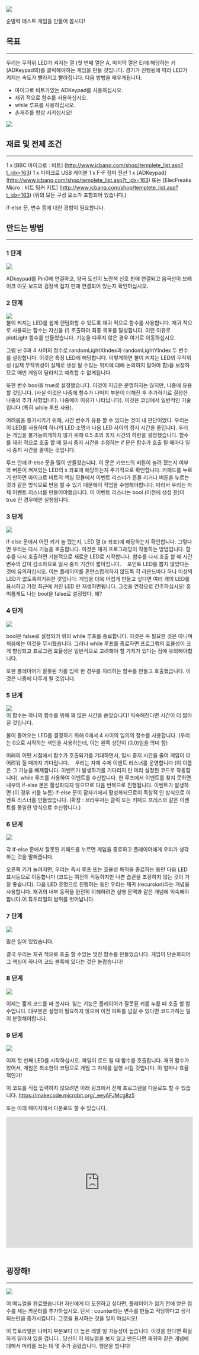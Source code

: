![](https://i.imgur.com/6MlU9At.jpg)

순발력 테스트 게임을 만들어 봅시다!


## 목표
---

우리는 무작위 LED가 켜지는 열 (첫 번째 열은 A, 마지막 열은 E)에 해당하는 키 (ADKeypad의)를 클릭해야하는 게임을 만들 것입니다. 경기가 진행됨에 따라 LED가 켜지는 속도가 빨라지고 빨라집니다. 다음 방법을 배우게됩니다.

- 마이크로 비트가있는 ADKeypad를 사용하십시오.
- 재귀 적으로 함수를 사용하십시오.
- while 루프를 사용하십시오.
- 손재주를 향상 시키십시오!

![](https://i.imgur.com/pPKW0KA.jpg)  

## 재료 및 전제 조건
---

1 x [BBC 마이크로 : 비트] (http://www.icbanq.com/shop/templete_list.asp?t_idx=163)
1 x 마이크로 USB 케이블
1 x F-F 점퍼 전선
1 x [ADKeypad] (http://www.icbanq.com/shop/templete_list.asp?t_idx=163)
또는
[ElecFreaks Micro : 비트 팅커 키트] (http://www.icbanq.com/shop/templete_list.asp?t_idx=163) (위의 모든 구성 요소가 포함되어 있습니다.)

if-else 문, 변수 등에 대한 경험이 필요합니다.


## 만드는 방법
---

### 1 단계

![](https://i.imgur.com/36IKWCb.jpg)  

ADkeypad를 Pin0에 연결하고, 양극 도선이 노란색 신호 핀에 연결되고 음극선이 브레이크 아웃 보드의 검정색 접지 핀에 연결되어 있는지 확인하십시오.

### 2 단계

![](https://i.imgur.com/ZElg0dw.png)  
불이 켜지는 LED를 쉽게 랜덤화할 수 있도록 재귀 적으로 함수를 사용합니다. 재귀 적으로 사용되는 함수는 자신을 (!) 호출하여 최종 목표를 달성합니다. 이런 이유로 plotLight 함수를 만들었습니다. 기능을 다루지 않은 경우 여기로 이동하십시오.

그럼 난 0과 4 사이의 정수로 randomLightXIndex과 randomLightYIndex 두 변수를 설정합니다. 이것은 특정 LED에 해당합니다. 이렇게하면 불이 켜지는 LED의 무작위성 (실제 무작위성이 실제로 생성 될 수있는 위치에 대해 논의하지 말아야 함)을 보장하므로 매번 게임이 달라지고 예측할 수 없게됩니다.

또한 변수 bool을 true로 설정했습니다. 이것이 지금은 분명하지는 않지만, 나중에 유용 할 것입니다. (사실 이것은 나중에 함수가 나머지 부분이 더해진 후 추가하기로 결정한 나중의 추가 사항입니다. 나중에이 이유가 나타납니다). 이것은 코딩에서 일반적인 기술입니다 (특히 while 루프 사용).

어려움을 증가시키기 위해, 시간 변수가 유용 할 수 있다는 것이 내 판단이었다. 우리는이 LED를 사용하여 하나의 LED 조명과 다음 LED 사이의 정지 시간을 줄입니다. 우리는 게임을 불가능하게하지 않기 위해 0.5 초의 휴지 시간의 하한을 설정했습니다. 함수를 재귀 적으로 호출 할 때 일시 중지 시간을 수정하는 if 문은 함수가 호출 될 때마다 일시 중지 시간을 줄이는 것입니다.

루프 안에 if-else 문을 많이 만들었습니다. 이 문은 키보드의 버튼이 눌려 졌는지 여부와 버튼이 켜져있는 LED의 x 좌표에 해당하는지 주기적으로 확인합니다. 키패드를 누르기 만하면 마이크로 비트의 핵심 모듈에서 이벤트 리스너가 흔들 리거나 버튼을 누르는 것과 같은 방식으로 반응 할 수 있기 때문에이 작업을 수행해야합니다. 따라서 우리는 자체 이벤트 리스너를 만들어야했습니다. 이 이벤트 리스너는 bool (이전에 생성 한)이 true 인 경우에만 실행됩니다.


### 3 단계

![](https://i.imgur.com/0WIqH6P.png)  

if-else 문에서 어떤 키가 눌 렸는지, LED 열 (x 좌표)에 해당하는지 확인합니다. 그렇다면 우리는 다시 기능을 호출합니다. 이것은 재귀 프로그래밍이 작동하는 방법입니다. 함수를 다시 호출하면 기본적으로 새로운 LED로 시작합니다. 함수를 다시 호출 할 때 시간 변수의 값이 감소하므로 일시 중지 기간이 짧아집니다.
  
포인트 LED를 뽑지 않았다는 것에 유의하십시오. 이는 플레이어를 혼란스럽게하지 않도록 각 라운드마다 하나 이상의 LED가 없도록하기위한 것입니다. 게임을 더욱 어렵게 만들고 싶다면 여러 개의 LED를 표시하고 가장 최근에 켜진 LED 만 재생하면됩니다. 그것을 연장으로 간주하십시오!
흥미롭게도 나는 bool을 false로 설정했다. 왜?


### 4 단계

![](https://i.imgur.com/qKCa1J1.png)  

bool은 false로 설정되어 위의 while 루프를 종료합니다. 이것은 꼭 필요한 것은 아니며 처음에는 이것을 무시했습니다. 그러나 while 루프를 종료하면 프로그램의 효율성이 크게 향상되고 프로그램 효율성은 일반적으로 고려해야 할 가치가 있다는 점에 유의해야합니다.

또한 플레이어가 잘못된 키를 입력 한 경우를 처리하는 함수를 만들고 호출했습니다. 이것은 나중에 다루게 될 것입니다.

### 5 단계

![](https://i.imgur.com/Bf7pG9W.png)  
이 함수는 하나의 함수를 위해 꽤 많은 시간을 쏟았습니다! 익숙해진다면 시간이 더 짧아질 것입니다.

불이 들어오는 LED를 결정하기 위해 0에서 4 사이의 임의의 정수를 사용합니다. (우리는 0으로 시작하는 색인을 사용하는데, 이는 왼쪽 상단이 (0,0)임을 의미 함)

미래의 어떤 시점에서 함수가 호출되기를 기대하면서, 일시 중지 시간을 줄여 게임이 더 어려워 질 때까지 기다립니다.
  
우리는 자체 수제 이벤트 리스너를 운영합니다 (이 이름은 그 기능을 배제합니다. 이벤트가 발생하기를 기다리지 만 미리 설정된 코드로 작동합니다). while 루프를 사용하여 이벤트를 수신합니다. 한 루프에서 이벤트를 찾지 못하면 내부의 if-else 문은 활성화되지 않으므로 다음 반복으로 진행됩니다. 이벤트가 발생하면 (이 경우 키를 누름) if-else 문이 잠자기에서 활성화되므로이 독창적 인 방식으로 이벤트 리스너를 만들었습니다. (확장 : 브라우저는 클릭 또는 키패드 프레스와 같은 이벤트를 동일한 방식으로 수신합니다.)


### 6 단계

![](https://i.imgur.com/Spxd5kb.png)  

각 if-else 문에서 잘못된 키패드를 누르면 게임을 종료하고 플레이어에게 우리가 생각하는 것을 말해줍니다.

오른쪽 키가 눌려지면, 우리는 즉시 루프 또는 효율성 목적을 종료하는 동안 다음 LED 표시등으로 이동합니다 (코드는 여전히 작동하지만 나쁜 습관을 조장하지 않는 것이 가장 좋습니다).
다음 LED 조명으로 진행하는 동안 우리는 재귀 (recursion)라는 개념을 사용합니다. 재귀의 내부 동작을 완전히 이해하려면 실행 문맥과 같은 개념에 익숙해야합니다.이 튜토리얼의 범위를 벗어납니다.


### 7 단계

![](https://i.imgur.com/tqrKglq.png)  

많은 일이 있었습니다.

결국 우리는 재귀 적으로 호출 할 수있는 멋진 함수를 만들었습니다. 게임이 단순화되어 그 핵심이 하나의 코드 블록에 있다는 것은 놀랍습니다!



### 8 단계

![](https://i.imgur.com/ijyeL83.png)  

이제는 짧게 코드를 짜 봅시다.
잃는 기능은 플레이어가 잘못된 키를 누를 때 호출 할 함수입니다. 대부분은 설명이 필요하지 않으며 이전 파트를 넘길 수 있다면 코드가하는 일이 분명해야합니다.


### 9 단계
![](https://i.imgur.com/Tn12M0k.png)  

이제 첫 번째 LED를 시작하십시오.
파일이 로드 될 때 함수를 호출합니다. 재귀 함수가 있어서, 게임은 최소한의 코딩으로 게임 그 자체를 실행 시킬 것입니다. 이 얼마나 효율적인가!

이 코드를 직접 입력하지 않으려면 아래 링크에서 전체 프로그램을 다운로드 할 수 있습니다.
https://makecode.microbit.org/_eeyAFJMcg8z5  

또는 아래 페이지에서 다운로드 할 수 있습니다.

<div style="position: relative; height: 0; padding-bottom: 70%; overflow: hidden;"><iframe style="position: absolute; top: 0; left: 0; width: 100%; height: 100%;" src="https://makecode.microbit.org/#pub:_eeyAFJMcg8z5" width="300" height="150" frameborder="0" sandbox="allow-popups allow-forms allow-scripts allow-same-origin"></iframe></div>  
&nbsp;


## 굉장해!    
---

![](https://i.imgur.com/HVAtYai.jpg)

이 메뉴얼을 완료했습니다! 자신에게 더 도전하고 싶다면, 플레이어가 잃기 전에 얻은 점수를 세는 카운터를 추가하십시오. 단서 : counter라는 변수를 만들고 적당하다고 생각되는만큼 증가시킵니다. 그것을 표시하는 것을 잊지 마십시오!

이 튜토리얼은 나머지 부분보다 더 높은 레벨 일 가능성이 높습니다. 이것을 한다면 확실하게 달라져 있을 겁니다.. 당신이 이 메뉴얼을 보지 않고 만든다면 재귀와 같은 개념에 대해서 머리를 쓰는 데 몇 주가 걸렸습니다. 행운을 빕니다!
